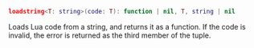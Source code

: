 ```Lua
loadstring<T: string>(code: T): function | nil, T, string | nil
```
Loads Lua code from a string, and returns it as a function. If the code is invalid, the error is returned as the third member of the tuple.